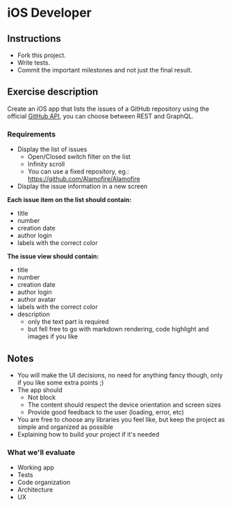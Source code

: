 # iOS Developer

## Instructions

- Fork this project.
- Write tests.
- Commit the important milestones and not just the final result.

## Exercise description

Create an iOS app that lists the issues of a GitHub repository using the official [GitHub API]( https://developer.github.com/), you can choose between REST and GraphQL.

### Requirements

- Display the list of issues
	- Open/Closed switch filter on the list
	- Infinity scroll
	- You can use a fixed repository, eg.: https://github.com/Alamofire/Alamofire
- Display the issue information in a new screen

**Each issue item on the list should contain:**

- title
- number
- creation date
- author login
- labels with the correct color

**The issue view should contain:**

- title
- number
- creation date
- author login
- author avatar
- labels with the correct color
- description
	- only the text part is required
	- but fell free to go with markdown rendering, code highlight and images if you like

## Notes

- You will make the UI decisions, no need for anything fancy though, only if you like some extra points ;)
- The app should
	- Not block
	- The content should respect the device orientation and screen sizes
	- Provide good feedback to the user (loading, error, etc)
- You are free to choose any libraries you feel like, but keep the project as simple and organized as possible
- Explaining how to build your project if it's needed

### What we'll evaluate

- Working app
- Tests
- Code organization
- Architecture
- UX
